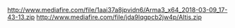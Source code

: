 http://www.mediafire.com/file/1aai37a8jpvidn6/Arma3_x64_2018-03-09_17-43-13.zip
http://www.mediafire.com/file/jda9lqgpcb2jw4p/Altis.zip
